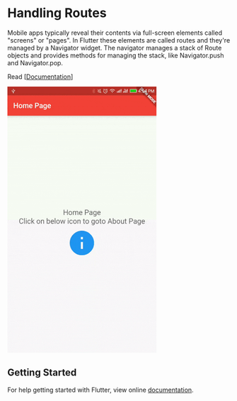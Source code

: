 # Handling Routes

Mobile apps typically reveal their contents via full-screen elements called "screens" or "pages". In Flutter these elements are called routes and they're managed by a Navigator widget. The navigator manages a stack of Route objects and provides methods for managing the stack, like Navigator.push and Navigator.pop.

Read [[Documentation](https://docs.flutter.io/flutter/widgets/Navigator-class.html)]

<img src="demo_img.gif" height="600em" />


## Getting Started

For help getting started with Flutter, view online [documentation](http://flutter.dev/).